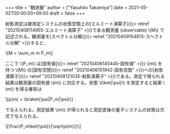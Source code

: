 +++
title = "観測量"
author = ["Yasuhito Takamiya"]
date = 2021-05-02T00:00:00+09:00
draft = false
+++

射影測定は被測定システムの状態空間上の[エルミート演算子]({{< relref "20210408114955-エルミート演算子" >}})である観測量 (observable) \\(M\\) で記述される。観測量を[スペクトル分解]({{< relref "20210409154813-スヘクトル分解" >}})すると、

\\[M = \sum\_m m P\_m\\]

ここで \\(P\_m\\) は[固有値]({{< relref "20210406145445-固有値" >}}) \\(m\\) を持つ \\(M\\) の[固有空間]({{< relref "20210406151942-固有空間" >}})への[射影演算子]({{< relref "20210408121035-射影演算子" >}})である。測定で得られる結果は観測量の固有値 \\(m\\) に対応する。状態 \\(\ket{\psi}\\) を測定すると結果 \\(m\\) を得る確率は

\\[p(m) = \braket{\psi|P\_m|\psi}\\]

で与えられる。測定結果 \\(m\\) が得られると測定直後の量子システムの状態は次式で与えられる。

\\[\frac{P\_m\ket{\psi}}{\sqrt{p(m)}}\\]
